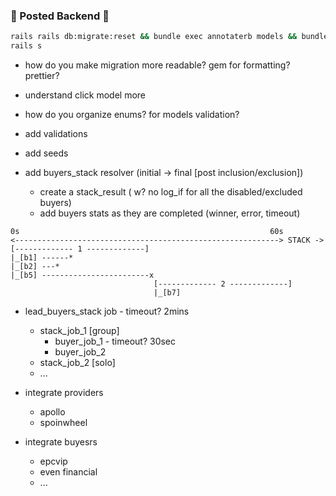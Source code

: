### 🚅 Posted Backend 💨

```bash
rails rails db:migrate:reset && bundle exec annotaterb models && bundle exec erd
rails s
```

- how do you make migration more readable? gem for formatting? prettier?
- understand click model more
- how do you organize enums? for models validation?

- add validations
- add seeds
- add buyers_stack resolver (initial -> final [post inclusion/exclusion])
  - create a stack_result ( w? no log_if for all the disabled/excluded buyers)
  - add buyers stats as they are completed (winner, error, timeout)

```
0s                                                        60s
<-----------------------------------------------------------> STACK ->
[------------- 1 -------------]
|_[b1] ------* 
|_[b2] ---*
|_[b5] ------------------------x
                                [------------- 2 -------------]
                                |_[b7]

```
- lead_buyers_stack job - timeout? 2mins
  - stack_job_1 [group]
    - buyer_job_1 - timeout? 30sec
    - buyer_job_2
  - stack_job_2 [solo]
  - ...

- integrate providers
  - apollo
  - spoinwheel

- integrate buyesrs
  - epcvip
  - even financial
  - ...